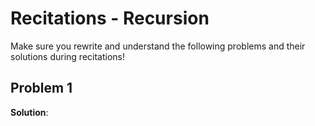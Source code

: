 # Recitations - Recursion

Make sure you rewrite and understand the following problems and 
their solutions during recitations!

## Problem 1

**Solution**: